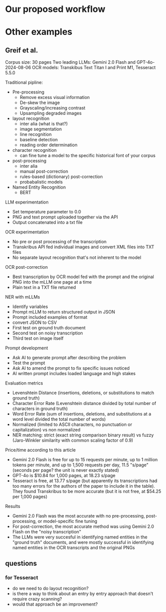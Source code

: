# Our proposed workflow



# Other examples
## Greif et al.





Corpus size: 30 pages
Two leading LLMs: Gemini 2.0 Flash and GPT-4o-2024-08-06
OCR models: Transkibus Text Titan I and Print M1, Tesseract 5.5.0

Traditional pipline:
- Pre-processing
    - Remove excess visual information
    - De-skew the image
    - Grayscaling/increasing contrast
    - Upsampling degraded images
- layout recognition
    - inter alia (what is that?)
    - image segmentation
    - line recognition
    - baseline detection
    - reading order determination
- character recognition
    - can fine tune a model to the specific historical font of your corpus
- post-processing
    - inter alia
    - manual post-correction
    - rules-based (dictionary) post-correction
    - probabalistic models
- Named Entity Recognition 
    - BERT

LLM experimentation
- Set temperature parameter to 0.0
- PNG and text prompt uploaded together via the API 
- Output concatenated into a txt file

OCR experimentation
- No pre or post processing of the transcription
- Transkribus API fed individual images and convert XML files into TXT files
- No separate layout recognition that's not inherent to the model

OCR post-correction
- Best transcription by OCR model fed with the prompt and the original PNG into the mLLM one page at a time
- Plain text in a TXT file returned

NER with mLLMs
- Identify variables 
- Prompt mLLM to return structured output in JSON
- Prompt included examples of format
- convert JSON to CSV
- First test on ground truth document
- Second test on noisy transcription
- Third test on image itself

Prompt development
- Ask AI to generate prompt after describing the problem
- Test the prompt
- Ask AI to amend the prompt to fix specific issues noticed
- AI written prompt includes loaded language and high stakes

Evaluation metrics
- Levenshtein Distance (insertions, deletions, or substitutions to match ground truth)
- Character Error Rate (Levenshtein distance divided by total number of characters in ground truth)
- Word Error Rate (sum of insertions, deletions, and substitutions at a word level divided the total number of words)
- Normalized (limited to ASCII characters, no punctuation or capitalization) vs non normalized
- NER matching: strict (exact string comparison binary result) vs fuzzy (Jaro-Winkler similarity with common scaling factor of 0.9)

Price/time according to this article
- Gemini 2.0 Flash is free for up to 15 requests per minute, up to 1 million tokens per minute, and up to 1,500 requests per day, 11.5 "s/page" (seconds per page? the unit is never exactly stated)
- GPT-4o is $10.84 for 1,000 pages, at 18.23 s/page
- Tesseract is free, at 13.77 s/page (but apparently its transcriptions had too many errors for the authors of the paper to include it in the table). They found Transkribus to be more accurate (but it is not free, at $54.25 per 1,000 pages)

Results
- Gemini 2.0 Flash was the most accurate with no pre-processing, post-processing, or model-specific fine tuning
- For post-correction, the most accurate method was using Gemini 2.0 Flash on the "noisy transcription" 
- The LLMs were very succesful in identifying named entities in the "ground truth" documents, and were mostly successful in identifying named entities in the OCR transcripts and the original PNGs

## questions

### for Tesseract
- do we need to do layout recognition?
- is there a way to think about an entry by entry approach that doesn't require crazy scanning?
- would that approach be an improvement?



